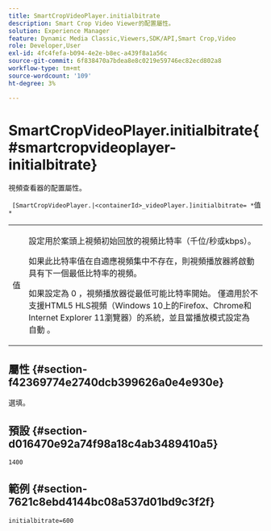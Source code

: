 ```yaml
---
title: SmartCropVideoPlayer.initialbitrate
description: Smart Crop Video Viewer的配置屬性。
solution: Experience Manager
feature: Dynamic Media Classic,Viewers,SDK/API,Smart Crop,Video
role: Developer,User
exl-id: 4fc4fefa-b094-4e2e-b8ec-a439f8a1a56c
source-git-commit: 6f838470a7bdea8e8c0219e59746ec82ecd802a8
workflow-type: tm+mt
source-wordcount: '109'
ht-degree: 3%

---
```


# SmartCropVideoPlayer.initialbitrate{#smartcropvideoplayer-initialbitrate}

視頻查看器的配置屬性。

` [SmartCropVideoPlayer.|<containerId>_videoPlayer.]initialbitrate= *`值`*`

<table id="table_C616483932C2482CA9794DDD7313FD7C"> 
 <tbody> 
  <tr> 
   <td colname="col1"> <p> <span class="codeph"> 值 </span> </p> </td> 
   <td colname="col2"> <p>設定用於案頭上視頻初始回放的視頻比特率（千位/秒或kbps）。 </p> <p>如果此比特率值在自適應視頻集中不存在，則視頻播放器將啟動具有下一個最低比特率的視頻。 </p> <p>如果設定為 <span class="codeph"> 0 </span>，視頻播放器從最低可能比特率開始。 僅適用於不支援HTML5 HLS視頻（Windows 10上的Firefox、Chrome和Internet Explorer 11瀏覽器）的系統，並且當播放模式設定為 <span class="codeph"> 自動 </span>。 </p> </td> 
  </tr> 
 </tbody> 
</table>

## 屬性 {#section-f42369774e2740dcb399626a0e4e930e}

選填。

## 預設 {#section-d016470e92a74f98a18c4ab3489410a5}

`1400`

## 範例 {#section-7621c8ebd4144bc08a537d01bd9c3f2f}

```
initialbitrate=600
```
